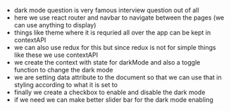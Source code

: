 - dark mode question is very famous interview question out of all
- here we use react router and navbar to navigate between the pages (we can use anything to display)
- things like theme where it is requried all over the app can be kept in contextAPI
- we can also use redux for this but since redux is not for simple things like these we use contextAPI
- we create the context with state for darkMode and also a toggle function to change the dark mode
- we are setting data attribute to the document so that we can use that in styling according to what it is set to
- finally we create a checkbox to enable and disable the dark mode
- if we need we can make better slider bar for the dark mode enabling
